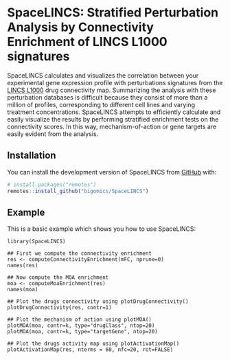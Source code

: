 # SpaceLINCS: Stratified Perturbation Analysis by Connectivity Enrichment of LINCS L1000 signatures

SpaceLINCS calculates and visualizes the correlation between your
experimental gene expression profile with perturbations signatures
from the [LINCS L1000](https://lincsproject.org/LINCS/) drug
connectivity map. Summarizing the analysis with these perturbation
databases is difficult because they consist of more than a million of
profiles, corresponding to different cell lines and varying treatment
concentrations. SpaceLINCS attempts to efficiently calculate and
easily visualize the results by performing stratified enrichment tests
on the connectivity scores. In this way, mechanism-of-action or gene
targets are easily evident from the analysis.

## Installation

You can install the development version of SpaceLINCS from
[GitHub](https://github.com/) with:

``` r
# install.packages("remotes")
remotes::install_github("bigomics/SpaceLINCS")
```

## Example

This is a basic example which shows you how to use SpaceLINCS:

```{r}
library(SpaceLINCS)

## First we compute the connectivity enrichment    
res <- computeConnectivityEnrichment(mFC, nprune=0)
names(res)

## Now compute the MOA enrichment
moa <- computeMoaEnrichment(res) 
names(moa)

## Plot the drugs connectivity using plotDrugConnectivity()
plotDrugConnectivity(res, contr=1)

## Plot the mechanism of action using plotMOA()
plotMOA(moa, contr=k, type="drugClass", ntop=20)
plotMOA(moa, contr=k, type="targetGene", ntop=20)
    
## Plot the drugs activity map using plotActivationMap()
plotActivationMap(res, nterms = 60, nfc=20, rot=FALSE)
```
